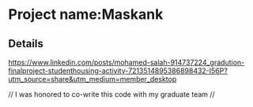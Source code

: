 # Project name:Maskank

## Details
https://www.linkedin.com/posts/mohamed-salah-914737224_gradution-finalproject-studenthousing-activity-7213514895386898432-I56P?utm_source=share&utm_medium=member_desktop

//
I was honored to co-write this code with my graduate team
//
